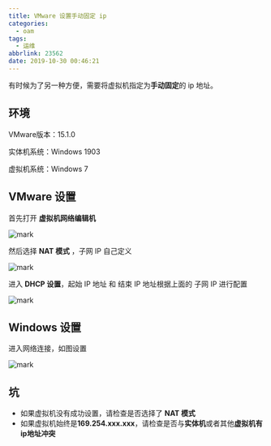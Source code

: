 ```yaml
---
title: VMware 设置手动固定 ip
categories:
  - oam
tags:
  - 运维
abbrlink: 23562
date: 2019-10-30 00:46:21
---
```


有时候为了另一种方便，需要将虚拟机指定为**手动固定**的 ip 地址。

<!-- more -->

## 环境

VMware版本：15.1.0

实体机系统：Windows 1903

虚拟机系统：Windows 7 



## VMware 设置

首先打开 **虚拟机网络编辑机**

![mark](http://markdown.yeek.top/bolg/20191030/wlYrcC9BacsH.png?imageslim)



然后选择 **NAT 模式** ，子网 IP 自己定义

![mark](http://markdown.yeek.top/bolg/20191030/npN7mSyuk7rt.png?imageslim)



进入 **DHCP 设置**，起始 IP 地址 和 结束 IP 地址根据上面的 子网 IP 进行配置

![mark](http://markdown.yeek.top/bolg/20191030/mEiKS3lY8imx.png?imageslim)



## Windows 设置

进入网络连接，如图设置

![mark](http://markdown.yeek.top/bolg/20191030/U71bWtX64Hh3.jpg?imageslim)



## 坑

- 如果虚拟机没有成功设置，请检查是否选择了 **NAT 模式**
- 如果虚拟机始终是**169.254.xxx.xxx**，请检查是否与**实体机**或者其他**虚拟机有ip地址冲突**

